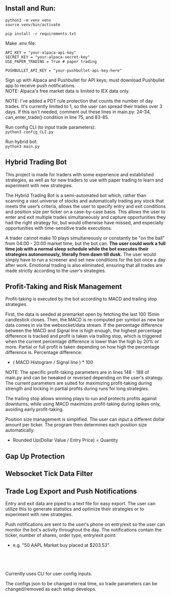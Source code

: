 ## Install and Run:
`python3 -m venv venv`   
`source venv/bin/activate`

`pip install -r requirements.txt`

Make .env file:
```
API_KEY = "your-alpaca-api-key"
SECRET_KEY = "your-alpaca-secret-key"
USE_PAPER_TRADING = True # paper trading

PUSHBULLET_API_KEY = "your-pushbullet-api-key-here"
```
Sign up with Alpaca and Pushbullet for API keys; must download Pushbullet app to receive push notifications.   
NOTE: Alpaca's free market data is limited to IEX data only.   

NOTE: I've added a PDT rule protection that counts the number of day trades. It's currently limited to 1, so the user can spread their trades over 3 days. If this isn't needed, comment out these lines in main.py: 24-34, can_enter_trade() condition in line 75, and 83-85.   

Run config CLI (to input trade parameters):   
`python3 config_CLI.py`

Run hybrid bot:   
`python3 main.py`

## Hybrid Trading Bot
This project is made for traders with some experience and established strategies, as well as for new traders to use with paper trading to learn and experiment with new strategies. 

The Hybrid Trading Bot is a semi-automated bot which, rather than scanning a vast universe of stocks and automatically trading any stock that meets the user’s criteria, allows the user to specify entry and exit conditions and position size per ticker on a case-by-case basis. This allows the user to enter and exit multiple trades simultaneously and capture opportunities they had the right strategy for, but would otherwise have missed, and especially opportunities with time-sensitive trade executions. 

A trader cannot make 10 plays simultaneously or constantly be "on the ball" from 04:00 - 20:00 market time, but the bot can. **The user could work a full time job with a normal sleep schedule while the bot executes their strategies autonomously, literally from dawn till dusk.** The user would simply have to run a screener and set new conditions for the bot once a day after work. Emotional trading is also eliminated, ensuring that all trades are made strictly according to the user's strategies.

## Profit-Taking and Risk Management
Profit-taking is executed by the bot according to MACD and trailing stop strategies. 

First, the data is seeded at premarket open by fetching the last 100 15min candlestick closes. Then, the MACD is re-computed per symbol as new bar data comes in via the websocket/data stream. If the percentage difference between the MACD and Signal line is high enough, the highest percentage difference is tracked and profit is taken via trailing stop, which is triggered when the current percentage difference is lower than the high by 20% or more. Partial or full profit is taken depending on how high the percentage difference is. Percentage difference:
- ( MACD Histogram / Signal line ) * 100

NOTE: The specific profit-taking parameters are in lines 148 - 188 of main.py and can be tweaked or reversed depending on the user's strategy. The current parameters are suited for maximizing profit-taking during strength and locking in partial profits during runs for long strategies. 

The trailing stop allows winning plays to run and protects profits against downturns, while using MACD maximizes profit-taking during spikes only, avoiding early profit-taking.

Position size management is simplified. The user can input a different dollar amount per ticker. The program then determines each position size automatically: 
- Rounded Up(Dollar Value / Entry Price) = Quantity

## Gap Up Protection

## Websocket Tick Data Filter

## Trade Log Export and Push Notifications
Entry and exit data are piped to a text file for easy export. The user can utilize this to generate statistics and optimize their strategies or to experiment with new strategies.

Push notifications are sent to the user's phone on entry/exit so the user can monitor the bot's activity throughout the day. The notifications contain the ticker, number of shares, order type, entry/exit point:
- e.g. "50 AAPL Market buy placed at $203.53"


&nbsp;
---
Currently uses CLI for user config inputs.   

The configs json to be changed in real time, so trade parameters can be changed/removed as each setup develops.